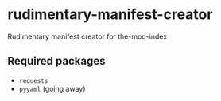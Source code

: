 # rudimentary-manifest-creator
Rudimentary manifest creator for the-mod-index

## Required packages
- `requests`
- `pyyaml` (going away)
